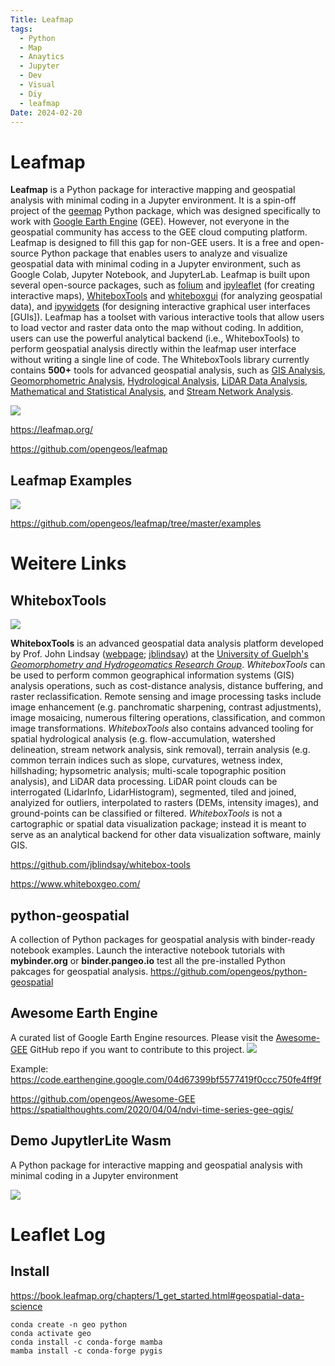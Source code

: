 ```yaml
---
Title: Leafmap
tags:
  - Python
  - Map
  - Anaytics
  - Jupyter
  - Dev
  - Visual
  - Diy
  - leafmap
Date: 2024-02-20
---
```


# Leafmap

**Leafmap** is a Python package for interactive mapping and geospatial analysis with minimal coding in a Jupyter environment. It is a spin-off project of the [geemap](https://geemap.org) Python package, which was designed specifically to work with [Google Earth Engine](https://earthengine.google.com) (GEE). However, not everyone in the geospatial community has access to the GEE cloud computing platform. Leafmap is designed to fill this gap for non-GEE users. It is a free and open-source Python package that enables users to analyze and visualize geospatial data with minimal coding in a Jupyter environment, such as Google Colab, Jupyter Notebook, and JupyterLab. Leafmap is built upon several open-source packages, such as [folium](https://github.com/python-visualization/folium) and [ipyleaflet](https://github.com/jupyter-widgets/ipyleaflet) (for creating interactive maps), [WhiteboxTools](https://github.com/jblindsay/whitebox-tools) and [whiteboxgui](https://github.com/opengeos/whiteboxgui) (for analyzing geospatial data), and [ipywidgets](https://github.com/jupyter-widgets/ipywidgets) (for designing interactive graphical user interfaces [GUIs]). Leafmap has a toolset with various interactive tools that allow users to load vector and raster data onto the map without coding. In addition, users can use the powerful analytical backend (i.e., WhiteboxTools) to perform geospatial analysis directly within the leafmap user interface without writing a single line of code. The WhiteboxTools library currently contains **500+** tools for advanced geospatial analysis, such as [GIS Analysis](https://jblindsay.github.io/wbt_book/available_tools/gis_analysis.html), [Geomorphometric Analysis](https://jblindsay.github.io/wbt_book/available_tools/geomorphometric_analysis.html), [Hydrological Analysis](https://jblindsay.github.io/wbt_book/available_tools/hydrological_analysis.html), [LiDAR Data Analysis](https://jblindsay.github.io/wbt_book/available_tools/lidar_tools.html), [Mathematical and Statistical Analysis](https://jblindsay.github.io/wbt_book/available_tools/mathand_stats_tools.html), and [Stream Network Analysis](https://jblindsay.github.io/wbt_book/available_tools/stream_network_analysis.html).


![](2023-12-13_leafmap_image_1.png)

https://leafmap.org/

https://github.com/opengeos/leafmap

## Leafmap Examples

![](2023-12-13_leafmap_image_2.png)

https://github.com/opengeos/leafmap/tree/master/examples


# Weitere Links

## WhiteboxTools
![](2023-12-13_leafmap_image_3.png)

**WhiteboxTools** is an advanced geospatial data analysis platform developed by Prof. John Lindsay ([webpage](http://www.uoguelph.ca/~hydrogeo/index.html); [jblindsay](https://github.com/jblindsay)) at the [University of Guelph's](http://www.uoguelph.ca) [_Geomorphometry and Hydrogeomatics Research Group_](http://www.uoguelph.ca/~hydrogeo/index.html). _WhiteboxTools_ can be used to perform common geographical information systems (GIS) analysis operations, such as cost-distance analysis, distance buffering, and raster reclassification. Remote sensing and image processing tasks include image enhancement (e.g. panchromatic sharpening, contrast adjustments), image mosaicing, numerous filtering operations, classification, and common image transformations. _WhiteboxTools_ also contains advanced tooling for spatial hydrological analysis (e.g. flow-accumulation, watershed delineation, stream network analysis, sink removal), terrain analysis (e.g. common terrain indices such as slope, curvatures, wetness index, hillshading; hypsometric analysis; multi-scale topographic position analysis), and LiDAR data processing. LiDAR point clouds can be interrogated (LidarInfo, LidarHistogram), segmented, tiled and joined, analyized for outliers, interpolated to rasters (DEMs, intensity images), and ground-points can be classified or filtered. _WhiteboxTools_ is not a cartographic or spatial data visualization package; instead it is meant to serve as an analytical backend for other data visualization software, mainly GIS.

https://github.com/jblindsay/whitebox-tools

https://www.whiteboxgeo.com/
## python-geospatial
A collection of Python packages for geospatial analysis with binder-ready notebook examples. Launch the interactive notebook tutorials with **mybinder.org** or **binder.pangeo.io** test all the pre-installed Python pakcages for geospatial analysis.
https://github.com/opengeos/python-geospatial

## Awesome Earth Engine
A curated list of Google Earth Engine resources. Please visit the [Awesome-GEE](https://github.com/giswqs/Awesome-GEE) GitHub repo if you want to contribute to this project.
![](2023-12-13_leafmap_image_4.png)

Example: https://code.earthengine.google.com/04d67399bf5577419f0ccc750fe4ff9f


https://github.com/opengeos/Awesome-GEE
https://spatialthoughts.com/2020/04/04/ndvi-time-series-gee-qgis/


## Demo JupytlerLite Wasm 

A Python package for interactive mapping and geospatial analysis with minimal coding in a Jupyter environment

![](2023-12-13_leafmap_image_5.png)

# Leaflet Log


## Install 

https://book.leafmap.org/chapters/1_get_started.html#geospatial-data-science

```
conda create -n geo python
conda activate geo
conda install -c conda-forge mamba
mamba install -c conda-forge pygis
